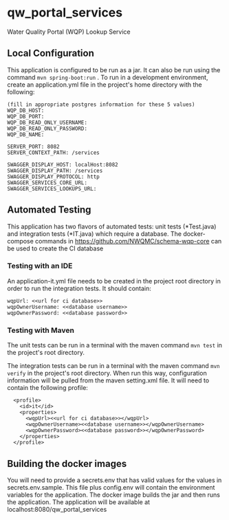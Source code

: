 # qw\_portal\_services
Water Quality Portal (WQP) Lookup Service

## Local Configuration
This application is configured to be run as a jar. It can also be run using the command ``` mvn spring-boot:run ``` . 
To run in a development environment, create an application.yml file in
the project's home directory with the following:

```
(fill in appropriate postgres information for these 5 values)
WQP_DB_HOST:
WQP_DB_PORT:
WQP_DB_READ_ONLY_USERNAME:
WQP_DB_READ_ONLY_PASSWORD:
WQP_DB_NAME:

SERVER_PORT: 8082
SERVER_CONTEXT_PATH: /services

SWAGGER_DISPLAY_HOST: localHost:8082
SWAGGER_DISPLAY_PATH: /services
SWAGGER_DISPLAY_PROTOCOL: http
SWAGGER_SERVICES_CORE_URL:
SWAGGER_SERVICES_LOOKUPS_URL:
```

## Automated Testing
This application has two flavors of automated tests: unit tests (\*Test.java) and integration tests (\*IT.java) which require a database.
The docker-compose commands in https://github.com/NWQMC/schema-wqp-core can be used to create the CI database

### Testing with an IDE
An application-it.yml file needs to be created in the project root directory in order to run the integration tests. It should contain:

```
wqpUrl: <<url for ci database>>
wqpOwnerUsername: <<database username>>
wqpOwnerPassword: <<database password>>
```

### Testing with Maven
The unit tests can be run in a terminal with the maven command ```mvn test``` in the project's root directory.

The integration tests can be run in a terminal with the maven command ```mvn verify``` in the project's root directory.
When run this way, configuration information will be pulled from the maven setting.xml file. It will need to contain the following profile:
```
  <profile>
    <id>it</id>
    <properties>
      <wqpUrl><<url for ci database>></wqpUrl>
      <wqpOwnerUsername><<database username>></wqpOwnerUsername>
      <wqpOwnerPassword><<database password>></wqpOwnerPassword>
    </properties>
  </profile>
```

## Building the docker images
You will need to provide a secrets.env that has valid values for the values in secrets.env.sample. This file
plus config.env will contain the environment variables for the application. The docker image builds the jar and then runs
the application. The application will be available at localhost:8080/qw_portal_services
